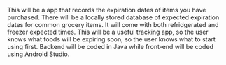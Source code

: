 This will be a app that records the expiration dates of items you have purchased. There will be a locally stored database of expected expiration dates for common grocery items. It will come with both refridgerated and freezer expected times. This will be a useful tracking app, so the user knows what foods will be expiring soon, so the user knows what to start using first.
Backend will be coded in Java while front-end will be coded using Android Studio.
